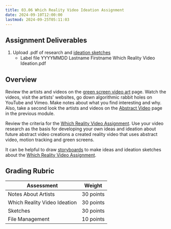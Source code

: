 ```yaml
---
title: 03.06 Which Reality Video Ideation Assignment
date: 2024-09-10T12:00:00
lastmod: 2024-09-25T05:11:03
---
```


## Assignment Deliverables

1. Upload .pdf of research and [ideation sketches](../../../../drawing/ideation-sketches.md)
   - Label file YYYYMMDD Lastname Firstname Which Reality Video Ideation.pdf

## Overview

Review the artists and videos on the [green screen video art](./03-01-green-screen-video-art.md) page. Watch the videos, visit the artists' websites, go down algorithmic rabbit holes on YouTube and Vimeo. Make notes about what you find interesting and why. Also, take a second look the artists and videos on the [Abstract Video](../02-video-selection-tools-and-effects/02-09-abstract-video.md) page in the previous module.

Review the criteria for the [Which Reality Video Assignment](./03-07-which-reality-video-assignment.md). Use your video research as the basis for developing your own ideas and ideation about future abstract video creations a created reality video that uses abstract video, motion tracking and green screens.

It can be helpful to draw [storyboards](../../../../video/storyboards.md) to make ideas and ideation sketches about the [Which Reality Video Assignment](./03-07-which-reality-video-assignment.md).

## Grading Rubric

<div class="responsive-table-markdown">

| Assessment                   | Weight    |
| ---------------------------- | --------- |
| Notes About Artists          | 30 points |
| Which Reality Video Ideation | 30 points |
| Sketches                     | 30 points |
| File Management              | 10 points |

</div>
